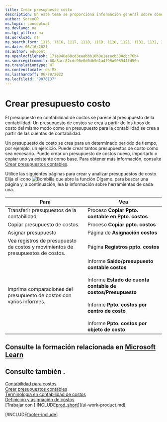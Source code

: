 ```yaml
---
title: Crear presupuesto costo
description: En este tema se proporciona información general sobre dónde crear y analizar presupuestos de costos. El presupuesto en contabilidad de costos se parece al presupuesto de la contabilidad.
author: SorenGP
ms.topic: conceptual
ms.devlang: na
ms.tgt_pltfrm: na
ms.workload: na
ms.search.form: 1115, 1116, 1117, 1118, 1119, 1120, 1121, 1131, 1132, 1133
ms.date: 06/16/2021
ms.author: edupont
ms.openlocfilehash: 171e046e68cd3eaabbb10b0e1aeacb508cbc76b4
ms.sourcegitcommit: 00a8acc82cdc90e0d0db9d1a4f98a908944fd50a
ms.translationtype: HT
ms.contentlocale: es-MX
ms.lasthandoff: 06/29/2022
ms.locfileid: "9078137"
---
```

# <a name="creating-cost-budgets"></a>Crear presupuesto costo

El presupuesto en contabilidad de costos se parece al presupuesto de la contabilidad. Un presupuesto de costos se crea a partir de los tipos de costo del mismo modo como un presupuesto para la contabilidad se crea a partir de las cuentas de contabilidad.  

Un presupuesto de costo se crea para un determinado periodo de tiempo, por ejemplo, un ejercicio. Puede crear tantos presupuestos de costo como sea necesario. Puede crear un presupuesto de costos nuevo, importarlo o copiar uno ya existente como base. Para obtener más información, consulte [Crear presupuestos contables](finance-how-create-budgets.md).

Utilice las siguientes páginas para crear y analizar presupuestos de costo. Elija el icono ![Bombilla que abre la función Dígame.](media/ui-search/search_small.png "Dígame qué desea hacer") para buscar una página y, a continuación, lea la información sobre herramientas de cada una.

|Para|Vea|  
|--------|---------|  
|Transferir presupuestos de la contabilidad.|Proceso **Copiar Ppto. contable en Ppto. costos**|  
|Copiar presupuesto de costos.|Proceso **Copiar ppto. costos**|  
|Asignar presupuesto|Página de **Asignación costos**|  
|Vea registros de presupuesto de costos y movimientos de presupuestos de costos.|Página **Registros ppto. costos**|  
|Imprima comparaciones del presupuesto de costos con varios informes.|Informe **Saldo/presupuesto contable costos**<br /><br /> Informe **Estado de cuenta contable de costos/Presupuesto**<br /><br /> Informe **Ppto. costos por centro de costo**<br /><br /> Informe **Ppto. costos por objeto de costo**|  

## <a name="see-related-training-at-microsoft-learn"></a>Consulte la formación relacionada en [Microsoft Learn](/learn/modules/cost-accounting-reports-dynamics-365-business-central/)

## <a name="see-also"></a>Consulte también .

[Contabilidad para costos](finance-manage-cost-accounting.md)  
[Crear presupuestos contables](finance-how-create-budgets.md)  
[Terminología en contabilidad de costos](finance-terminology-in-cost-accounting.md)  
[Definición y asignación de costos](finance-define-and-allocate-costs.md)  
[Trabajar con [!INCLUDE[prod_short](includes/prod_short.md)]](ui-work-product.md)


[!INCLUDE[footer-include](includes/footer-banner.md)]